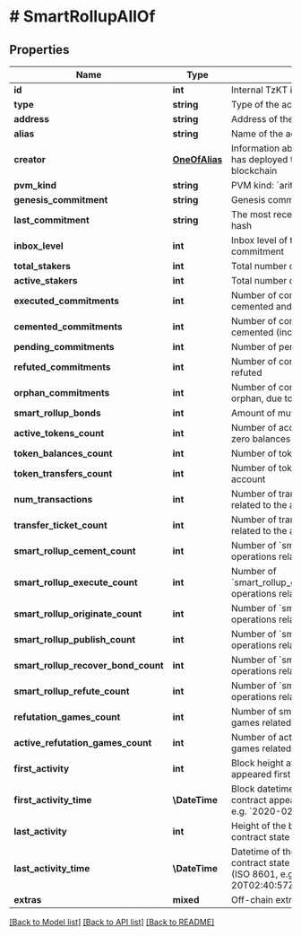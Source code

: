 # # SmartRollupAllOf

## Properties

Name | Type | Description | Notes
------------ | ------------- | ------------- | -------------
**id** | **int** | Internal TzKT id | [optional]
**type** | **string** | Type of the account | [optional]
**address** | **string** | Address of the account | [optional]
**alias** | **string** | Name of the account | [optional]
**creator** | [**OneOfAlias**](OneOfAlias.md) | Information about the account, which has deployed the rollup to the blockchain | [optional]
**pvm_kind** | **string** | PVM kind: &#x60;arith&#x60; or &#x60;wasm&#x60; | [optional]
**genesis_commitment** | **string** | Genesis commitment hash | [optional]
**last_commitment** | **string** | The most recent cemented commitment hash | [optional]
**inbox_level** | **int** | Inbox level of the most recent cemented commitment | [optional]
**total_stakers** | **int** | Total number of stakers. | [optional]
**active_stakers** | **int** | Total number of active stakers. | [optional]
**executed_commitments** | **int** | Number of commitments that were cemented and executed | [optional]
**cemented_commitments** | **int** | Number of commitments that were cemented (including executed ones) | [optional]
**pending_commitments** | **int** | Number of pending commitments | [optional]
**refuted_commitments** | **int** | Number of commitments that were refuted | [optional]
**orphan_commitments** | **int** | Number of commitments that became orphan, due to their parent was refuted | [optional]
**smart_rollup_bonds** | **int** | Amount of mutez locked as bonds | [optional]
**active_tokens_count** | **int** | Number of account tokens with non-zero balances | [optional]
**token_balances_count** | **int** | Number of tokens the account ever had | [optional]
**token_transfers_count** | **int** | Number of token transfers from/to the account | [optional]
**num_transactions** | **int** | Number of transaction operations related to the account | [optional]
**transfer_ticket_count** | **int** | Number of transfer ticket operations related to the account | [optional]
**smart_rollup_cement_count** | **int** | Number of &#x60;smart_rollup_cement&#x60; operations related to the account | [optional]
**smart_rollup_execute_count** | **int** | Number of &#x60;smart_rollup_execute_outbox_message&#x60; operations related to the account | [optional]
**smart_rollup_originate_count** | **int** | Number of &#x60;smart_rollup_originate&#x60; operations related to the account | [optional]
**smart_rollup_publish_count** | **int** | Number of &#x60;smart_rollup_publish&#x60; operations related to the account | [optional]
**smart_rollup_recover_bond_count** | **int** | Number of &#x60;smart_rollup_recover_bond&#x60; operations related to the account | [optional]
**smart_rollup_refute_count** | **int** | Number of &#x60;smart_rollup_refute&#x60; operations related to the account | [optional]
**refutation_games_count** | **int** | Number of smart rollup refutation games related to the account | [optional]
**active_refutation_games_count** | **int** | Number of active smart rollup refutation games related to the account | [optional]
**first_activity** | **int** | Block height at which the ghost contract appeared first time | [optional]
**first_activity_time** | **\DateTime** | Block datetime at which the ghost contract appeared first time (ISO 8601, e.g. &#x60;2020-02-20T02:40:57Z&#x60;) | [optional]
**last_activity** | **int** | Height of the block in which the ghost contract state was changed last time | [optional]
**last_activity_time** | **\DateTime** | Datetime of the block in which the ghost contract state was changed last time (ISO 8601, e.g. &#x60;2020-02-20T02:40:57Z&#x60;) | [optional]
**extras** | **mixed** | Off-chain extras | [optional]

[[Back to Model list]](../../README.md#models) [[Back to API list]](../../README.md#endpoints) [[Back to README]](../../README.md)
